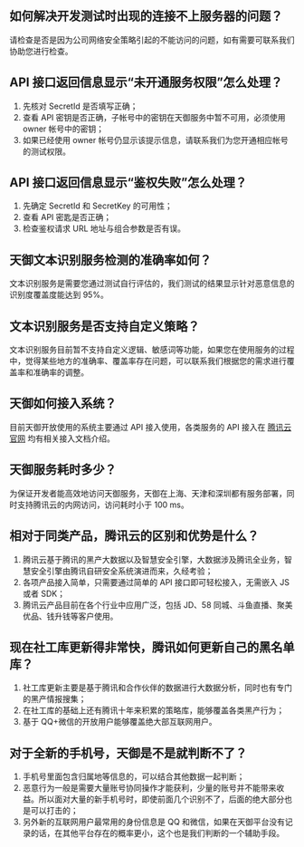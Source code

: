 ## 如何解决开发测试时出现的连接不上服务器的问题？
请检查是否是因为公司网络安全策略引起的不能访问的问题，如有需要可联系我们协助您进行检查。

## API 接口返回信息显示“未开通服务权限”怎么处理？
1. 先核对 SecretId 是否填写正确；
2. 查看 API 密钥是否正确，子帐号中的密钥在天御服务中暂不可用，必须使用 owner 帐号中的密钥；
3. 如果已经使用 owner 帐号仍显示该提示信息，请联系我们为您开通相应帐号的测试权限。

## API 接口返回信息显示“鉴权失败”怎么处理？
1. 先确定 SecretId 和 SecretKey 的可用性；
2. 查看 API 密匙是否正确；
2. 检查鉴权请求 URL 地址与组合参数是否有误。

## 天御文本识别服务检测的准确率如何？
文本识别服务是需要您通过测试自行评估的，我们测试的结果显示针对恶意信息的识别度覆盖度能达到 95%。

## 文本识别服务是否支持自定义策略？
文本识别服务目前暂不支持自定义逻辑、敏感词等功能，如果您在使用服务的过程中，觉得某些地方的准确率、覆盖率存在问题，可以联系我们根据您的需求进行覆盖率和准确率的调整。

## 天御如何接入系统？
目前天御开放使用的系统主要通过 API 接入使用，各类服务的 API 接入在 [腾讯云官网](https://cloud.tencent.com/) 均有相关接入文档介绍。

## 天御服务耗时多少？
为保证开发者能高效地访问天御服务，天御在上海、天津和深圳都有服务部署，同时支持腾讯云的内网访问，访问耗时小于 100 ms。

## 相对于同类产品，腾讯云的区别和优势是什么？
1. 腾讯云基于腾讯的黑产大数据以及智慧安全引擎，大数据涉及腾讯全业务，智慧安全引擎由腾讯自研安全系统演进而来，久经考验； 
2. 各项产品接入简单，只需要通过简单的 API 接口即可轻松接入，无需嵌入 JS 或者 SDK；
3. 腾讯云产品目前在各个行业中应用广泛，包括 JD、58 同城、斗鱼直播、聚美优品、钱升钱等客户使用。

## 现在社工库更新得非常快，腾讯如何更新自己的黑名单库？
1. 社工库更新主要是基于腾讯和合作伙伴的数据进行大数据分析，同时也有专门的黑产情报搜集；
2. 在社工库的基础上还有腾讯十年来积累的策略库，能够覆盖各类黑产行为；
3. 基于 QQ+微信的开放用户能够覆盖绝大部互联网用户。

## 对于全新的手机号，天御是不是就判断不了？
1. 手机号里面包含归属地等信息的，可以结合其他数据一起判断；
2. 恶意行为一般是需要大量账号协同操作才能获利，少量的账号并不能带来收益。所以面对大量的新手机号时，即使前面几个识别不了，后面的绝大部分也是可以打击的；
3. 另外新的互联网用户最常用的身份信息是 QQ 和微信，如果在天御平台没有记录的话，在其他平台存在的概率更小，这个也是我们判断的一个辅助手段。